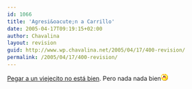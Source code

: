 ```yaml
---
id: 1066
title: 'Agresi&oacute;n a Carrillo'
date: 2005-04-17T09:19:15+02:00
author: Chavalina
layout: revision
guid: http://www.wp.chavalina.net/2005/04/17/400-revision/
permalink: /2005/04/17/400-revision/
---
```

<a href="http://www.elmundo.es/elmundo/2005/04/16/espana/1113652330.html" target="_blank">Pegar a un viejecito no est&aacute; bien</a>. Pero nada nada bien![emo](/imagenes/emoticonos/enfadado.gif)